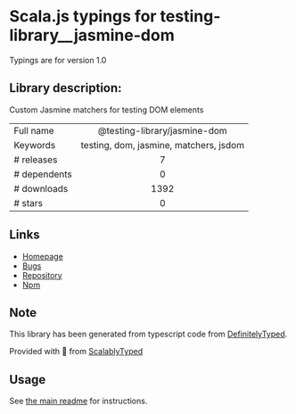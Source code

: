 
# Scala.js typings for testing-library__jasmine-dom

Typings are for version 1.0

## Library description:
Custom Jasmine matchers for testing DOM elements

|                    |                 |
| ------------------ | :-------------: |
| Full name          | @testing-library/jasmine-dom |
| Keywords           | testing, dom, jasmine, matchers, jsdom |
| # releases         | 7 |
| # dependents       | 0 |
| # downloads        | 1392 |
| # stars            | 0 |

## Links
- [Homepage](https://github.com/testing-library/jasmine-dom#readme)
- [Bugs](https://github.com/testing-library/jasmine-dom/issues)
- [Repository](https://github.com/testing-library/jasmine-dom)
- [Npm](https://www.npmjs.com/package/%40testing-library%2Fjasmine-dom)
    


## Note
This library has been generated from typescript code from [DefinitelyTyped](https://definitelytyped.org).

Provided with :purple_heart: from [ScalablyTyped](https://github.com/oyvindberg/ScalablyTyped)

## Usage
See [the main readme](../../readme.md) for instructions.


